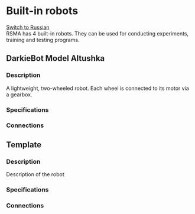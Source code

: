 # Built-in robots
[Switch to Russian](../../../Manual/ru/Robots/Robots.md)\
RSMA has 4 built-in robots. They can be used for conducting experiments, training and testing programs.

## DarkieBot Model Altushka
### Description
A lightweight, two-wheeled robot. Each wheel is connected to its motor via a gearbox.

### Specifications

### Connections


## Template
### Description
Description of the robot

### Specifications

### Connections
